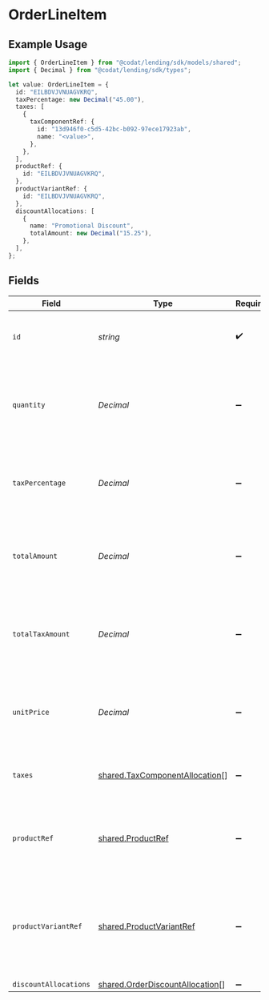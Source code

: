 # OrderLineItem

## Example Usage

```typescript
import { OrderLineItem } from "@codat/lending/sdk/models/shared";
import { Decimal } from "@codat/lending/sdk/types";

let value: OrderLineItem = {
  id: "EILBDVJVNUAGVKRQ",
  taxPercentage: new Decimal("45.00"),
  taxes: [
    {
      taxComponentRef: {
        id: "13d946f0-c5d5-42bc-b092-97ece17923ab",
        name: "<value>",
      },
    },
  ],
  productRef: {
    id: "EILBDVJVNUAGVKRQ",
  },
  productVariantRef: {
    id: "EILBDVJVNUAGVKRQ",
  },
  discountAllocations: [
    {
      name: "Promotional Discount",
      totalAmount: new Decimal("15.25"),
    },
  ],
};
```

## Fields

| Field                                                                                        | Type                                                                                         | Required                                                                                     | Description                                                                                  | Example                                                                                      |
| -------------------------------------------------------------------------------------------- | -------------------------------------------------------------------------------------------- | -------------------------------------------------------------------------------------------- | -------------------------------------------------------------------------------------------- | -------------------------------------------------------------------------------------------- |
| `id`                                                                                         | *string*                                                                                     | :heavy_check_mark:                                                                           | A unique, persistent identifier for this record                                              | 13d946f0-c5d5-42bc-b092-97ece17923ab                                                         |
| `quantity`                                                                                   | *Decimal*                                                                                    | :heavy_minus_sign:                                                                           | Number of units of the product sold.<br/>For refunds, quantity is negative.<br/>             |                                                                                              |
| `taxPercentage`                                                                              | *Decimal*                                                                                    | :heavy_minus_sign:                                                                           | Percentage rate (from 0 to 100) of any sales tax applied to the unit price.                  | 0                                                                                            |
| `totalAmount`                                                                                | *Decimal*                                                                                    | :heavy_minus_sign:                                                                           | Total amount of the line item, including discounts and tax.                                  |                                                                                              |
| `totalTaxAmount`                                                                             | *Decimal*                                                                                    | :heavy_minus_sign:                                                                           | Total amount of tax applied to the line item, factoring in any discounts.                    |                                                                                              |
| `unitPrice`                                                                                  | *Decimal*                                                                                    | :heavy_minus_sign:                                                                           | Price per unit of goods or services, excluding discounts and tax.                            |                                                                                              |
| `taxes`                                                                                      | [shared.TaxComponentAllocation](../../../sdk/models/shared/taxcomponentallocation.md)[]      | :heavy_minus_sign:                                                                           | Taxes breakdown as applied to order lines.                                                   |                                                                                              |
| `productRef`                                                                                 | [shared.ProductRef](../../../sdk/models/shared/productref.md)                                | :heavy_minus_sign:                                                                           | Reference that links the line item to the correct product details.                           |                                                                                              |
| `productVariantRef`                                                                          | [shared.ProductVariantRef](../../../sdk/models/shared/productvariantref.md)                  | :heavy_minus_sign:                                                                           | Reference that links the line item to the specific version of product that has been ordered. |                                                                                              |
| `discountAllocations`                                                                        | [shared.OrderDiscountAllocation](../../../sdk/models/shared/orderdiscountallocation.md)[]    | :heavy_minus_sign:                                                                           | N/A                                                                                          |                                                                                              |